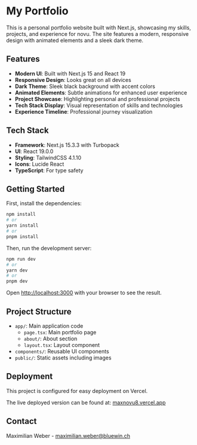 # My Portfolio

This is a personal portfolio website built with Next.js, showcasing my skills, projects, and experience for novu. The site features a modern, responsive design with animated elements and a sleek dark theme.

## Features

- **Modern UI**: Built with Next.js 15 and React 19
- **Responsive Design**: Looks great on all devices
- **Dark Theme**: Sleek black background with accent colors
- **Animated Elements**: Subtle animations for enhanced user experience
- **Project Showcase**: Highlighting personal and professional projects
- **Tech Stack Display**: Visual representation of skills and technologies
- **Experience Timeline**: Professional journey visualization

## Tech Stack

- **Framework**: Next.js 15.3.3 with Turbopack
- **UI**: React 19.0.0
- **Styling**: TailwindCSS 4.1.10
- **Icons**: Lucide React
- **TypeScript**: For type safety

## Getting Started

First, install the dependencies:

```bash
npm install
# or
yarn install
# or
pnpm install
```

Then, run the development server:

```bash
npm run dev
# or
yarn dev
# or
pnpm dev
```

Open [http://localhost:3000](http://localhost:3000) with your browser to see the result.

## Project Structure

- `app/`: Main application code
  - `page.tsx`: Main portfolio page
  - `about/`: About section
  - `layout.tsx`: Layout component
- `components/`: Reusable UI components
- `public/`: Static assets including images

## Deployment

This project is configured for easy deployment on Vercel.

The live deployed version can be found at: [maxnovu8.vercel.app](https://maxnovu8.vercel.app)

## Contact

Maximilian Weber - maximilian.weber@bluewin.ch
